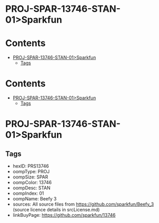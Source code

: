 
PROJ-SPAR-13746-STAN-01>Sparkfun
================================

Contents
========

* [PROJ-SPAR-13746-STAN-01>Sparkfun](#proj-spar-13746-stan-01sparkfun)
	* [Tags](#tags)

Contents
========

* [PROJ-SPAR-13746-STAN-01>Sparkfun](#proj-spar-13746-stan-01sparkfun)
	* [Tags](#tags)

# PROJ-SPAR-13746-STAN-01>Sparkfun

## Tags

- hexID: PRS13746
- oompType: PROJ
- oompSize: SPAR
- oompColor: 13746
- oompDesc: STAN
- oompIndex: 01
- oompName: Beefy 3
- sources: All source files from https://github.com/sparkfun/Beefy_3 (source licence details in srcLicense.md)
- linkBuyPage: https://github.com/sparkfun/13746
